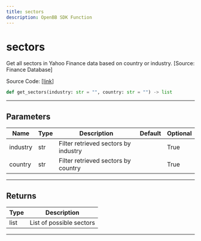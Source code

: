 ```yaml
---
title: sectors
description: OpenBB SDK Function
---
```


# sectors

Get all sectors in Yahoo Finance data based on country or industry. [Source: Finance Database]

Source Code: [[link](https://github.com/OpenBB-finance/OpenBBTerminal/tree/main/openbb_terminal/stocks/sector_industry_analysis/financedatabase_model.py#L44)]
```python
def get_sectors(industry: str = "", country: str = "") -> list
```
---
## Parameters
| Name | Type | Description | Default | Optional |
| ---- | ---- | ----------- | ------- | -------- |
| industry | str | Filter retrieved sectors by industry |  | True |
| country | str | Filter retrieved sectors by country |  | True |

---
## Returns
| Type | Description |
| ---- | ----------- |
| list | List of possible sectors |
---
